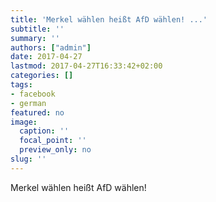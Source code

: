 ```yaml
---
title: 'Merkel wählen heißt AfD wählen! ...'
subtitle: ''
summary: ''
authors: ["admin"]
date: 2017-04-27
lastmod: 2017-04-27T16:33:42+02:00
categories: []
tags:
- facebook
- german
featured: no
image:
  caption: ''
  focal_point: ''
  preview_only: no
slug: ''
---
```

Merkel wählen heißt AfD wählen!


